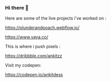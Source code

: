 ### Hi there 👋

Here are some of the live projects i've worked on :

https://plunderandpoach.webflow.io/

https://www.yaya.co/

This is where i push pixels :

https://dribbble.com/ankitzz

Visit my codepen:

https://codepen.io/ankitdess
